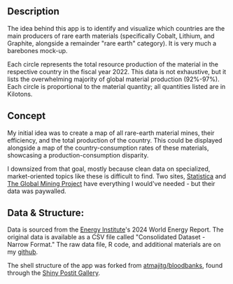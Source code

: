 
## Description
The idea behind this app is to identify and visualize which countries are the main producers of rare earth materials (specifically Cobalt, Lithium, and Graphite, alongside a remainder "rare earth" category). It is very much a barebones mock-up.

Each circle represents the total resource production of the material in the respective country in the fiscal year 2022. This data is not exhaustive, but it lists the overwhelming majority of global material production (92%-97%). Each circle is proportional to the material quantity; all quantities listed are in Kilotons.

## Concept
My initial idea was to create a map of all rare-earth material mines, their efficiency, and the total production of the country. This could be displayed alongside a map of the country-consumption rates of these materials, showcasing a production-consumption disparity.

I downsized from that goal, mostly because clean data on specialized, market-oriented topics like these is difficult to find. Two sites, [Statistica](https://www.statista.com/statistics/1143399/global-cobalt-consumption-distribution-by-application/) and [The Global Mining Project](https://www.globaldata.com/store/report/cobalt-mining-market-analysis/?view_report=yes&token=9tqdl0ua2f&utm_campaign=GD%20-%20RS%20-%20Request%20Sample%20Pages&utm_medium=email&_hsmi=72896524&_hsenc=p2ANqtz-9BHNT78rDXUiAJyHIRmXiWBNRzFdwgsUK-3aLS_lg_JBMDvJu76LRJNwDgMr5l0g1InrdQy2A-u8MLGm6zwQutcFh6skJrrGntaplUIsDLmyO-5bk&utm_content=72896524&utm_source=hs_automation) have everything I would've needed - but their data was paywalled.

## Data & Structure:
Data is sourced from the [Energy Institute](https://www.energyinst.org/statistical-review/resources-and-data-downloads)'s 2024 World Energy Report. The original data is available as a CSV file called "Consolidated Dataset - Narrow Format." The raw data file, R code, and additional materials are on my [github](https://github.com/BGray-wrl/map-template). 

The shell structure of the app was forked from [atmajitg/bloodbanks](https://github.com/atmajitg/bloodbanks), found through the [Shiny Postit Gallery](https://shiny.posit.co/r/gallery/).
